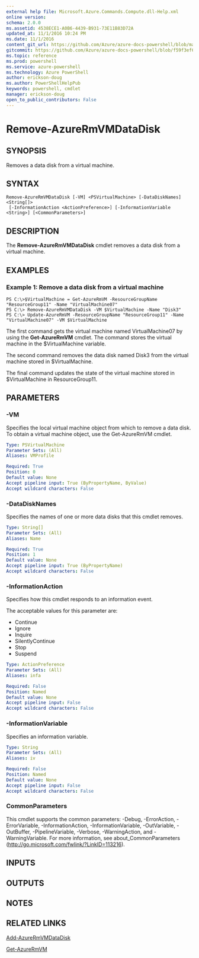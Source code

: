 ```yaml
---
external help file: Microsoft.Azure.Commands.Compute.dll-Help.xml
online version: 
schema: 2.0.0
ms.assetid: 4538ECE1-A0B6-4439-B931-73E11B83D72A
updated_at: 11/1/2016 10:24 PM
ms.date: 11/1/2016
content_git_url: https://github.com/Azure/azure-docs-powershell/blob/master/azureps-cmdlets-docs/ResourceManager/AzureRM.Compute/v1.3.4/Remove-AzureRmVMDataDisk.md
gitcommit: https://github.com/Azure/azure-docs-powershell/blob/f59f3ef60bc592383812213e69fd77ba950759ed/azureps-cmdlets-docs/ResourceManager/AzureRM.Compute/v1.3.4/Remove-AzureRmVMDataDisk.md
ms.topic: reference
ms.prod: powershell
ms.service: azure-powershell
ms.technology: Azure PowerShell
author: erickson-doug
ms.author: PowerShellHelpPub
keywords: powershell, cmdlet
manager: erickson-doug
open_to_public_contributors: False
---
```


# Remove-AzureRmVMDataDisk

## SYNOPSIS
Removes a data disk from a virtual machine.

## SYNTAX

```
Remove-AzureRmVMDataDisk [-VM] <PSVirtualMachine> [-DataDiskNames] <String[]>
 [-InformationAction <ActionPreference>] [-InformationVariable <String>] [<CommonParameters>]
```

## DESCRIPTION
The **Remove-AzureRmVMDataDisk** cmdlet removes a data disk from a virtual machine.

## EXAMPLES

### Example 1: Remove a data disk from a virtual machine
```
PS C:\>$VirtualMachine = Get-AzureRmVM -ResourceGroupName "ResourceGroup11" -Name "VirtualMachine07" 
PS C:\> Remove-AzureRmVMDataDisk -VM $VirtualMachine -Name "Disk3"
PS C:\> Update-AzureRmVM -ResourceGroupName "ResourceGroup11" -Name "VirtualMachine07" -VM $VirtualMachine
```

The first command gets the virtual machine named VirtualMachine07 by using the **Get-AzureRmVM** cmdlet.
The command stores the virtual machine in the $VirtualMachine variable.

The second command removes the data disk named Disk3 from the virtual machine stored in $VirtualMachine.

The final command updates the state of the virtual machine stored in $VirtualMachine in ResourceGroup11.

## PARAMETERS

### -VM
Specifies the local virtual machine object from which to remove a data disk.
To obtain a virtual machine object, use the Get-AzureRmVM cmdlet.

```yaml
Type: PSVirtualMachine
Parameter Sets: (All)
Aliases: VMProfile

Required: True
Position: 0
Default value: None
Accept pipeline input: True (ByPropertyName, ByValue)
Accept wildcard characters: False
```

### -DataDiskNames
Specifies the names of one or more data disks that this cmdlet removes.

```yaml
Type: String[]
Parameter Sets: (All)
Aliases: Name

Required: True
Position: 1
Default value: None
Accept pipeline input: True (ByPropertyName)
Accept wildcard characters: False
```

### -InformationAction
Specifies how this cmdlet responds to an information event.

The acceptable values for this parameter are:

- Continue
- Ignore
- Inquire
- SilentlyContinue
- Stop
- Suspend

```yaml
Type: ActionPreference
Parameter Sets: (All)
Aliases: infa

Required: False
Position: Named
Default value: None
Accept pipeline input: False
Accept wildcard characters: False
```

### -InformationVariable
Specifies an information variable.

```yaml
Type: String
Parameter Sets: (All)
Aliases: iv

Required: False
Position: Named
Default value: None
Accept pipeline input: False
Accept wildcard characters: False
```

### CommonParameters
This cmdlet supports the common parameters: -Debug, -ErrorAction, -ErrorVariable, -InformationAction, -InformationVariable, -OutVariable, -OutBuffer, -PipelineVariable, -Verbose, -WarningAction, and -WarningVariable. For more information, see about_CommonParameters (http://go.microsoft.com/fwlink/?LinkID=113216).

## INPUTS

## OUTPUTS

## NOTES

## RELATED LINKS

[Add-AzureRmVMDataDisk](xref:ResourceManager/AzureRM.Compute/v1.3.4/Add-AzureRmVMDataDisk.md)

[Get-AzureRmVM](xref:ResourceManager/AzureRM.Compute/v1.3.4/Get-AzureRmVM.md)



